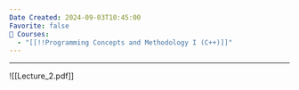 ```yaml
---
Date Created: 2024-09-03T10:45:00
Favorite: false
📕 Courses:
  - "[[!!Programming Concepts and Methodology I (C++)]]"
---
```

---
![[Lecture_2.pdf]]